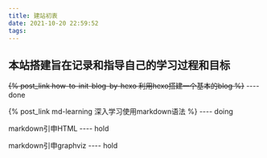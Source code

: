 ```yaml
---
title: 建站初衷
date: 2021-10-20 22:59:52
tags:
---
```

本站搭建旨在记录和指导自己的学习过程和目标
---
~~{% post_link how-to-init-blog-by-hexo 利用hexo搭建一个基本的blog %}~~ ---- done

{% post_link md-learning 深入学习使用markdown语法 %} ---- doing

markdown引申HTML ---- hold

markdown引申graphviz ---- hold

